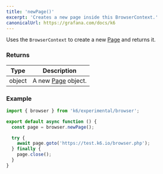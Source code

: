 ```yaml
---
title: 'newPage()'
excerpt: 'Creates a new page inside this BrowserContext.'
canonicalUrl: https://grafana.com/docs/k6
---
```


Uses the `BrowserContext` to create a new [Page](/javascript-api/k6-experimental/browser/page/) and returns it.


### Returns

| Type   | Description                                             |
| ------ | ------------------------------------------------------- |
| object | A new [Page](/javascript-api/k6-experimental/browser/page/) object. |


### Example

<CodeGroup labels={[]}>

```javascript
import { browser } from 'k6/experimental/browser';

export default async function () {
  const page = browser.newPage();

  try {
    await page.goto('https://test.k6.io/browser.php');
  } finally {
    page.close();
  }
}
```

</CodeGroup>